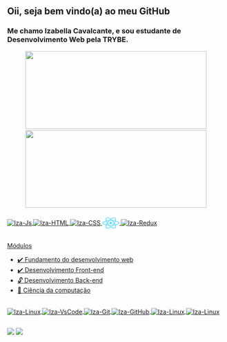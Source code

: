 ## Oii, seja bem vindo(a) ao meu GitHub

<div>
  <h3>Me chamo Izabella Cavalcante, e sou estudante de Desenvolvimento Web pela TRYBE.</h3>
</div>

<div align="center">
  <a href="https://github.com/izacavalcante">
  <img height="180" width="420" src="https://github-readme-stats.vercel.app/api?username=izacavalcante&show_icons=true&theme=dracula&include_all_commits=true&count_private=true"/>
  <img height="180" width="420" src="https://github-readme-stats.vercel.app/api/top-langs/?username=izacavalcante&layout=compact&langs_count=7&theme=dracula"/>
</div>

<div style="display: inline_block"><br>
  <img align="center" alt="Iza-Js" height="30" width="40" src="https://cdn.jsdelivr.net/gh/devicons/devicon/icons/javascript/javascript-plain.svg">
  <img align="center" alt="Iza-HTML" height="30" width="40" src="https://cdn.jsdelivr.net/gh/devicons/devicon/icons/html5/html5-plain.svg">
  <img align="center" alt="Iza-CSS" height="30" width="40" src="https://cdn.jsdelivr.net/gh/devicons/devicon/icons/css3/css3-plain.svg">
  <img align="center" alt="Iza-React" height="30" width="40" src="https://raw.githubusercontent.com/devicons/devicon/master/icons/react/react-original.svg">
  <img align="center" alt="Iza-Redux" height="30" width="40" src="https://cdn.jsdelivr.net/gh/devicons/devicon/icons/redux/redux-original.svg">
</div>

##

<div>
  <p>Módulos</p>
  <ul>
  <li>✔️ Fundamento do desenvolvimento web</li>
  <li>✔️ Desenvolvimento Front-end</li>
  <li>🔓 Desenvolvimento Back-end</li>
  <li>🔐 Ciência da computação</li>
  </ul>
</div>

<br />

<div>
<img align="center" alt="Iza-Linux" height="30" width="100" src="https://img.shields.io/badge/Linux-FCC624?style=for-the-badge&logo=linux&logoColor=black" />
<img align="center" alt="Iza-VsCode" height="30" width="165" src="https://img.shields.io/badge/Visual_Studio_Code-0078D4?style=for-the-badge&logo=visual%20studio%20code&logoColor=white" />
<img align="center" alt="Iza-Git" height="30" width="90" src="https://img.shields.io/badge/GIT-E44C30?style=for-the-badge&logo=git&logoColor=white" />
<img align="center" alt="Iza-GitHub" height="30" width="100" src="https://img.shields.io/badge/GitHub-100000?style=for-the-badge&logo=github&logoColor=white" />
<img align="center" alt="Iza-Linux" height="30" width="100" src="https://img.shields.io/badge/Jest-323330?style=for-the-badge&logo=Jest&logoColor=white" />
<img align="center" alt="Iza-Linux" height="30" width="150" src="https://img.shields.io/badge/testing%20library-323330?style=for-the-badge&logo=testing-library&logoColor=red" />
</div>

  ##
 
<div> 
  <a href="https://www.linkedin.com/in/izabella-cavalcante/" target="_blank"><img src="https://img.shields.io/badge/-LinkedIn-%230077B5?style=for-the-badge&logo=linkedin&logoColor=white" target="_blank"></a> 
  <a href ="oliveira_cavalcante_@hotmail.com"><img src="https://img.shields.io/badge/Microsoft_Outlook-0078D4?style=for-the-badge&logo=microsoft-outlook&logoColor=white" target="_blank"></a>
</div>
